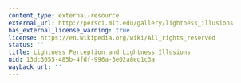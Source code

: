 ```yaml
---
content_type: external-resource
external_url: http://persci.mit.edu/gallery/lightness_illusions
has_external_license_warning: true
license: https://en.wikipedia.org/wiki/All_rights_reserved
status: ''
title: Lightness Perception and Lightness Illusions
uid: 13dc3055-485b-4fdf-996a-3e02a8ec1c3a
wayback_url: ''
---
```


